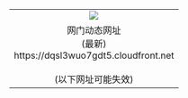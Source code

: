 ﻿<table>
  <tr></tr>
  <tr><td colspan=2 align=center><img src="https://dqsl3wuo7gdt5.cloudfront.net/Up/oGate.jpg" /></td></tr>
  <tr><td colspan=2 align=center>网门动态网址<br/>(最新)
<br>https://dqsl3wuo7gdt5.cloudfront.net
<br/><br/>(以下网址可能失效)
    </td>
  </tr>
</table>
